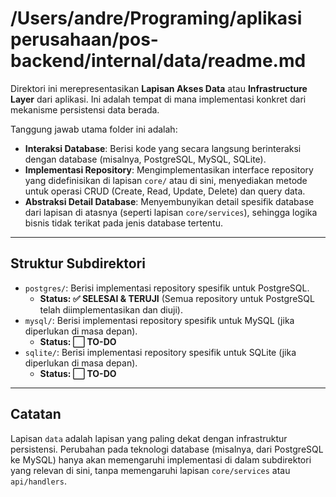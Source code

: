 # /Users/andre/Programing/aplikasi perusahaan/pos-backend/internal/data/readme.md

Direktori ini merepresentasikan **Lapisan Akses Data** atau **Infrastructure Layer** dari aplikasi. Ini adalah tempat di mana implementasi konkret dari mekanisme persistensi data berada.

Tanggung jawab utama folder ini adalah:

- **Interaksi Database**: Berisi kode yang secara langsung berinteraksi dengan database (misalnya, PostgreSQL, MySQL, SQLite).
- **Implementasi Repository**: Mengimplementasikan interface repository yang didefinisikan di lapisan `core/` atau di sini, menyediakan metode untuk operasi CRUD (Create, Read, Update, Delete) dan query data.
- **Abstraksi Detail Database**: Menyembunyikan detail spesifik database dari lapisan di atasnya (seperti lapisan `core/services`), sehingga logika bisnis tidak terikat pada jenis database tertentu.

---

## Struktur Subdirektori

- `postgres/`: Berisi implementasi repository spesifik untuk PostgreSQL.
  - **Status: ✅ SELESAI & TERUJI** (Semua repository untuk PostgreSQL telah diimplementasikan dan diuji).
- `mysql/`: Berisi implementasi repository spesifik untuk MySQL (jika diperlukan di masa depan).
  - **Status: ⬜ TO-DO**
- `sqlite/`: Berisi implementasi repository spesifik untuk SQLite (jika diperlukan di masa depan).
  - **Status: ⬜ TO-DO**

---

## Catatan

Lapisan `data` adalah lapisan yang paling dekat dengan infrastruktur persistensi. Perubahan pada teknologi database (misalnya, dari PostgreSQL ke MySQL) hanya akan memengaruhi implementasi di dalam subdirektori yang relevan di sini, tanpa memengaruhi lapisan `core/services` atau `api/handlers`.
